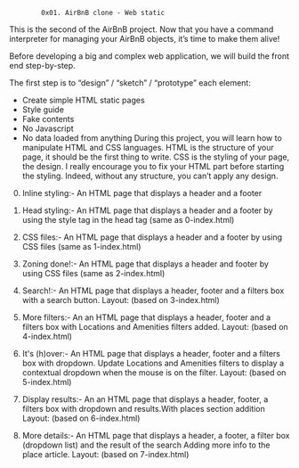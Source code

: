             0x01. AirBnB clone - Web static

This is the second of the AirBnB project.
Now that you have a command interpreter for managing your AirBnB objects, it’s time to make them alive!

Before developing a big and complex web application, we will build the front end step-by-step.

The first step is to “design” / “sketch” / “prototype” each element:

 - Create simple HTML static pages
 - Style guide
 - Fake contents
 - No Javascript
 - No data loaded from anything
During this project, you will learn how to manipulate HTML and CSS languages. HTML is the structure of your page, it should be the first thing to write. CSS is the styling of your page, the design. I really encourage you to fix your HTML part before starting the styling. Indeed, without any structure, you can’t apply any design.

0. Inline styling:-
  An HTML page that displays a header and a footer

1. Head styling:-
  An HTML page that displays a header and a footer by using the style tag in the head tag (same as 0-index.html)

2. CSS files:-
  An HTML page that displays a header and a footer by using CSS files (same as 1-index.html)

3. Zoning done!:-
  An HTML page that displays a header and footer by using CSS files (same as 2-index.html)

4. Search!:-
  An HTML page that displays a header, footer and a filters box with a search button.
  Layout: (based on 3-index.html)

5. More filters:-
  An an HTML page that displays a header, footer and a filters box with Locations and Amenities filters added.
  Layout: (based on 4-index.html)

6. It's (h)over:-
  An HTML page that displays a header, footer and a filters box with dropdown.
  Update Locations and Amenities filters to display a contextual dropdown when the mouse is on the filter.
  Layout: (based on 5-index.html)

7. Display results:-
  An an HTML page that displays a header, footer, a filters box with dropdown and results.With places section addition
  Layout: (based on 6-index.html)

8. More details:-
  An HTML page that displays a header, a footer, a filter box (dropdown list) and the result of the search Adding more info to the place article.
  Layout: (based on 7-index.html)
